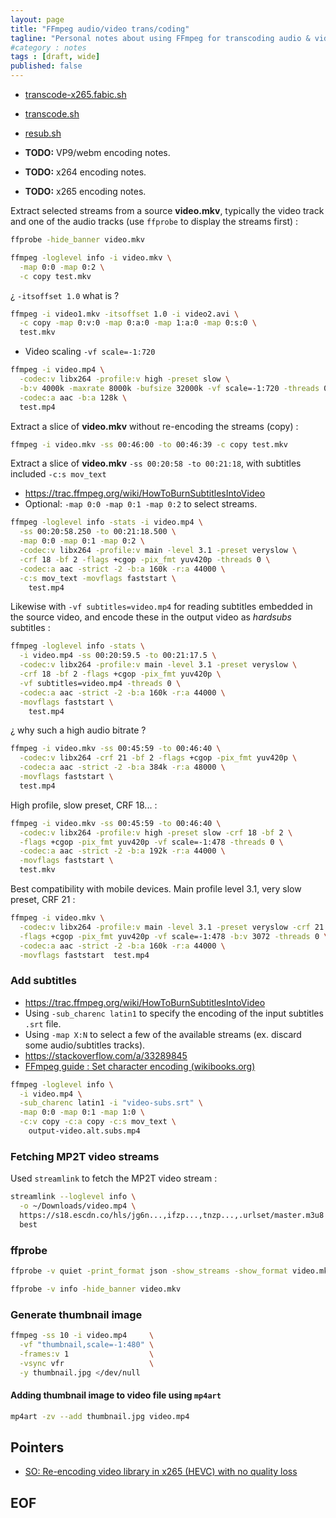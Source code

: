 ```yaml
---
layout: page
title: "FFmpeg audio/video trans/coding"
tagline: "Personal notes about using FFmpeg for transcoding audio & video"
#category : notes
tags : [draft, wide]
published: false
---
```


* [transcode-x265.fabic.sh](https://github.com/fabic/bash-it/blob/master/fabic/bin/transcode-x265.fabic.sh)
* [transcode.sh](https://github.com/fabic/bash-it/blob/master/fabic/bin/transcode.sh)
* [resub.sh](https://github.com/fabic/bash-it/blob/master/fabic/bin/resub.sh)

* __TODO:__ VP9/webm encoding notes.
* __TODO:__ x264 encoding notes.
* __TODO:__ x265 encoding notes.

Extract selected streams from a source __video.mkv__, typically the video track
and one of the audio tracks (use `ffprobe` to display the streams first) :

```bash
ffprobe -hide_banner video.mkv

ffmpeg -loglevel info -i video.mkv \
  -map 0:0 -map 0:2 \
  -c copy test.mkv
```

¿ `-itsoffset 1.0` what is ?

```bash
ffmpeg -i video1.mkv -itsoffset 1.0 -i video2.avi \
  -c copy -map 0:v:0 -map 0:a:0 -map 1:a:0 -map 0:s:0 \
  test.mkv
```

* Video scaling `-vf scale=-1:720`

```bash
ffmpeg -i video.mp4 \
  -codec:v libx264 -profile:v high -preset slow \
  -b:v 4000k -maxrate 8000k -bufsize 32000k -vf scale=-1:720 -threads 0 \
  -codec:a aac -b:a 128k \
  test.mp4
```

Extract a slice of __video.mkv__ without re-encoding the streams (copy) :

```bash
ffmpeg -i video.mkv -ss 00:46:00 -to 00:46:39 -c copy test.mkv
```

Extract a slice of __video.mkv__ `-ss 00:20:58 -to 00:21:18`, with subtitles
included `-c:s mov_text`

* <https://trac.ffmpeg.org/wiki/HowToBurnSubtitlesIntoVideo>
* Optional: `-map 0:0 -map 0:1 -map 0:2` to select streams.

```bash
ffmpeg -loglevel info -stats -i video.mp4 \
  -ss 00:20:58.250 -to 00:21:18.500 \
  -map 0:0 -map 0:1 -map 0:2 \
  -codec:v libx264 -profile:v main -level 3.1 -preset veryslow \
  -crf 18 -bf 2 -flags +cgop -pix_fmt yuv420p -threads 0 \
  -codec:a aac -strict -2 -b:a 160k -r:a 44000 \
  -c:s mov_text -movflags faststart \
    test.mp4
```

Likewise with `-vf subtitles=video.mp4` for reading subtitles embedded in the
source video, and encode these in the output video as _hardsubs_ subtitles :

```bash
ffmpeg -loglevel info -stats \
  -i video.mp4 -ss 00:20:59.5 -to 00:21:17.5 \
  -codec:v libx264 -profile:v main -level 3.1 -preset veryslow \
  -crf 18 -bf 2 -flags +cgop -pix_fmt yuv420p \
  -vf subtitles=video.mp4 -threads 0 \
  -codec:a aac -strict -2 -b:a 160k -r:a 44000 \
  -movflags faststart \
    test.mp4
```

¿ why such a high audio bitrate ?

```bash
ffmpeg -i video.mkv -ss 00:45:59 -to 00:46:40 \
  -codec:v libx264 -crf 21 -bf 2 -flags +cgop -pix_fmt yuv420p \
  -codec:a aac -strict -2 -b:a 384k -r:a 48000 \
  -movflags faststart \
  test.mp4
```

High profile, slow preset, CRF 18... :

```bash
ffmpeg -i video.mkv -ss 00:45:59 -to 00:46:40 \
  -codec:v libx264 -profile:v high -preset slow -crf 18 -bf 2 \
  -flags +cgop -pix_fmt yuv420p -vf scale=-1:478 -threads 0 \
  -codec:a aac -strict -2 -b:a 192k -r:a 44000 \
  -movflags faststart \
  test.mkv
```

Best compatibility with mobile devices.
Main profile level 3.1, very slow preset, CRF 21 :

```bash
ffmpeg -i video.mkv \
  -codec:v libx264 -profile:v main -level 3.1 -preset veryslow -crf 21 -bf 2 \
  -flags +cgop -pix_fmt yuv420p -vf scale=-1:478 -b:v 3072 -threads 0 \
  -codec:a aac -strict -2 -b:a 160k -r:a 44000 \
  -movflags faststart  test.mp4
```

### Add subtitles

* <https://trac.ffmpeg.org/wiki/HowToBurnSubtitlesIntoVideo>
* Using `-sub_charenc latin1` to specify the encoding of the input subtitles `.srt` file.
* Using `-map X:N` to select a few of the available streams (ex. discard some audio/subtitles
  tracks).
* <https://stackoverflow.com/a/33289845>
* [FFmpeg guide : Set character encoding (wikibooks.org)](https://en.wikibooks.org/wiki/FFMPEG_An_Intermediate_Guide/subtitle_options#Set_Subtitles_Character_Encoding_Conversion)

```bash
ffmpeg -loglevel info \
  -i video.mp4 \
  -sub_charenc latin1 -i "video-subs.srt" \
  -map 0:0 -map 0:1 -map 1:0 \
  -c:v copy -c:a copy -c:s mov_text \
    output-video.alt.subs.mp4
```


### Fetching MP2T video streams

Used `streamlink` to fetch the MP2T video stream :

```bash
streamlink --loglevel info \
  -o ~/Downloads/video.mp4 \
  https://s18.escdn.co/hls/jg6n...,ifzp...,tnzp...,.urlset/master.m3u8 \
  best
```


### ffprobe

```bash
ffprobe -v quiet -print_format json -show_streams -show_format video.mkv

ffprobe -v info -hide_banner video.mkv
```

### Generate thumbnail image

```bash
ffmpeg -ss 10 -i video.mp4     \
  -vf "thumbnail,scale=-1:480" \
  -frames:v 1                  \
  -vsync vfr                   \
  -y thumbnail.jpg </dev/null
```


#### Adding thumbnail image to video file using `mp4art`

```bash
mp4art -zv --add thumbnail.jpg video.mp4
```


## Pointers

* [SO: Re-encoding video library in x265 (HEVC) with no quality loss](https://unix.stackexchange.com/a/248711)


## EOF

